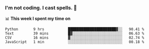 ### I'm not coding. I cast spells. 🎩

📊 **This week I spent my time on**
<!--START_SECTION:waka-->
```text
Python       9 hrs           ██████████████████████▓░░   90.41 % 
Text         39 mins         █▓░░░░░░░░░░░░░░░░░░░░░░░   06.63 % 
CSV          16 mins         ▓░░░░░░░░░░░░░░░░░░░░░░░░   02.74 % 
JavaScript   1 min           ░░░░░░░░░░░░░░░░░░░░░░░░░   00.18 % 
```
<!--END_SECTION:waka-->
